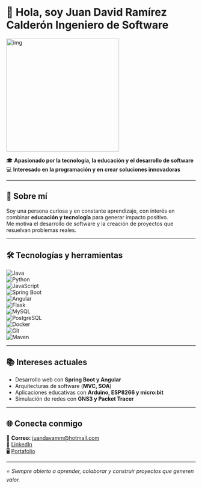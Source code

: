# 👋 Hola, soy Juan David Ramírez Calderón Ingeniero de Software

<img src="https://github.com/user-attachments/assets/19566c2c-c95f-4ed7-8aab-d7455d22881a" alt="img" width="300"/>

🎓 **Apasionado por la tecnología, la educación y el desarrollo de software**  
💻 **Interesado en la programación y en crear soluciones innovadoras**  

---

## 🚀 Sobre mí  
Soy una persona curiosa y en constante aprendizaje, con interés en combinar **educación y tecnología** para generar impacto positivo.  
Me motiva el desarrollo de software y la creación de proyectos que resuelvan problemas reales.  

---

## 🛠️ Tecnologías y herramientas  

![Java](https://img.shields.io/badge/Java-red?logo=openjdk&logoColor=white)  
![Python](https://img.shields.io/badge/Python-3776AB?logo=python&logoColor=white)  
![JavaScript](https://img.shields.io/badge/JavaScript-F7DF1E?logo=javascript&logoColor=black)  
![Spring Boot](https://img.shields.io/badge/Spring_Boot-6DB33F?logo=springboot&logoColor=white)  
![Angular](https://img.shields.io/badge/Angular-DD0031?logo=angular&logoColor=white)  
![Flask](https://img.shields.io/badge/Flask-000000?logo=flask&logoColor=white)  
![MySQL](https://img.shields.io/badge/MySQL-4479A1?logo=mysql&logoColor=white)  
![PostgreSQL](https://img.shields.io/badge/PostgreSQL-4169E1?logo=postgresql&logoColor=white)  
![Docker](https://img.shields.io/badge/Docker-2496ED?logo=docker&logoColor=white)  
![Git](https://img.shields.io/badge/Git-F05032?logo=git&logoColor=white)  
![Maven](https://img.shields.io/badge/Maven-C71A36?logo=apachemaven&logoColor=white)  

---

## 📚 Intereses actuales  
- Desarrollo web con **Spring Boot y Angular**  
- Arquitecturas de software (**MVC, SOA**)  
- Aplicaciones educativas con **Arduino, ESP8266 y micro:bit**  
- Simulación de redes con **GNS3 y Packet Tracer**  

---

## 🌐 Conecta conmigo  
📧 **Correo:** juandayamm@hotmail.com  
💼 [LinkedIn](https://linkedin.com/in/juan-david-ramirez-calderon-03ab5327a/)  
🖥️ [Portafolio](https://tuportafolio.com)  

---

⭐️ _Siempre abierto a aprender, colaborar y construir proyectos que generen valor._  

